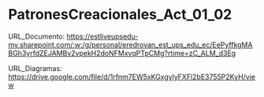 # PatronesCreacionales_Act_01_02

URL_Documento: https://estliveupsedu-my.sharepoint.com/:w:/g/personal/eredrovan_est_ups_edu_ec/EePyffkgMABGh3yrfdZEJAMBv2vpekH2doNFMxvqPTpCMg?rtime=zC_ALM_d3Eg

URL_Diagramas: https://drive.google.com/file/d/1rfnm7EW5xKGxgylyFXFl2bE3755P2KyH/view
